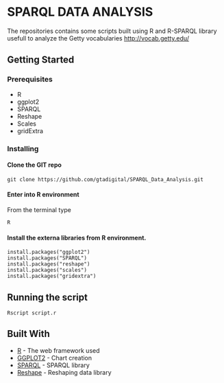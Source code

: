 # SPARQL DATA ANALYSIS

The repositories contains some scripts built using R and R-SPARQL library usefull to analyze the Getty vocabularies http://vocab.getty.edu/ 

## Getting Started

### Prerequisites

* R
* ggplot2
* SPARQL
* Reshape
* Scales
* gridExtra

### Installing

#### Clone the GIT repo

```
git clone https://github.com/gtadigital/SPARQL_Data_Analysis.git
```

#### Enter into R environment

From the terminal type
```
R
```

#### Install the externa libraries from R environment.

```
install.packages("ggplot2")
install.packages("SPARQL")
install.packages("reshape")
install.packages("scales")
install.packages("gridextra")
```

## Running the script

```
Rscript script.r
```

## Built With

* [R](https://www.r-project.org/) - The web framework used
* [GGPLOT2](https://ggplot2.tidyverse.org/) - Chart creation
* [SPARQL](https://cran.r-project.org/web/packages/SPARQL/index.html) - SPARQL library
* [Reshape](https://www.statmethods.net/management/reshape.html) - Reshaping data library


